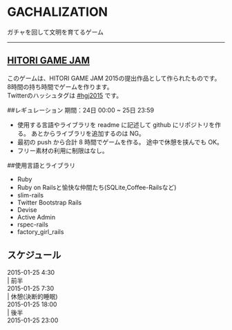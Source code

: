 # GACHALIZATION
ガチャを回して文明を育てるゲーム  

---
## [HITORI GAME JAM](https://twitter.com/aoitaku/status/558621958732910593) 
このゲームは、HITORI GAME JAM 2015の提出作品として作られたものです。  
8時間の持ち時間でゲームを作ります。  
Twitterのハッシュタグは [#hgj2015](https://twitter.com/search?q=%23hgj2015&src=typd) です。

##レギュレーション
期間：24日 00:00 ~ 25日 23:59

- 使用する言語やライブラリを readme に記述して github にリポジトリを作る。 あとからライブラリを追加するのは NG。
- 最初の push から合計 8 時間でゲームを作る。 途中で休憩を挟んでも OK。
- フリー素材の利用に制限はなし。

##使用言語とライブラリ

- Ruby
- Ruby on Railsと愉快な仲間たち(SQLite,Coffee-Railsなど)
- slim-rails
- Twitter Bootstrap Rails
- Devise
- Active Admin
- rspec-rails
- factory\_girl\_rails

## スケジュール

2015-01-25 4:30  
| 前半  
2015-01-25 7:30  
| 休憩(決断的睡眠)  
2015-01-25 18:00  
| 後半  
2015-01-25 23:00